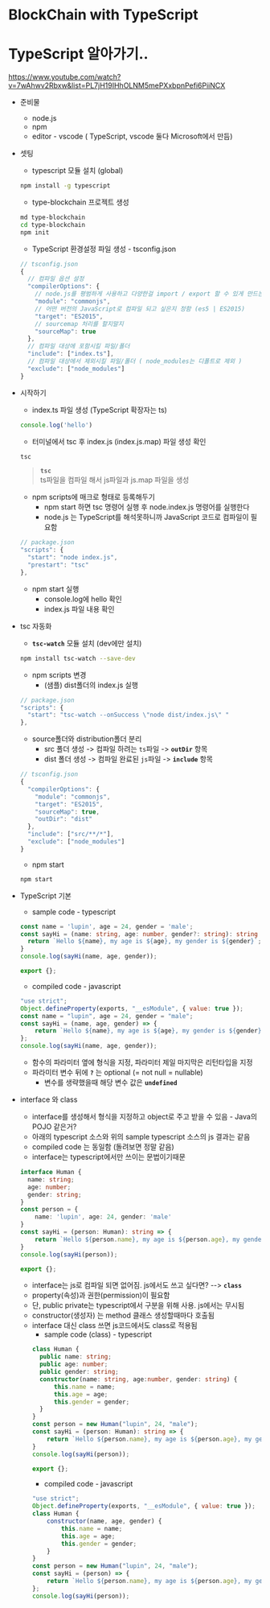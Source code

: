 # BlockChain with TypeScript
# TypeScript 알아가기..
<https://www.youtube.com/watch?v=7wAhwv2Rbxw&list=PL7jH19IHhOLNM5mePXxbpnPefi6PiiNCX>

- 준비물
  - node.js
  - npm
  - editor - vscode ( TypeScript, vscode 둘다 Microsoft에서 만듬)
- 셋팅
  - typescript 모듈 설치 (global)
  ```sh
  npm install -g typescript
  ```
  - type-blockchain 프로젝트 생성
  ```sh
  md type-blockchain
  cd type-blockchain
  npm init
  ```
  - TypeScript 환경설정 파일 생성 - tsconfig.json
  ```javascript
  // tsconfig.json
  {
    // 컴파일 옵션 설정
    "compilerOptions": {
      // node.js를 평범하게 사용하고 다양한걸 import / export 할 수 있게 만드는것
      "module": "commonjs",
      // 어떤 버전의 JavaScript로 컴파일 되고 싶은지 정함 (es5 | ES2015)
      "target": "ES2015",
      // sourcemap 처리를 할지말지
      "sourceMap": true
    },
    // 컴파일 대상에 포함시킬 파일/폴더
    "include": ["index.ts"],
    // 컴파일 대상에서 제외시킬 파일/폴더 ( node_modules는 디폴트로 제외 )
    "exclude": ["node_modules"]
  }
  ```


- 시작하기
  - index.ts 파일 생성 (TypeScript 확장자는 ts)
  ```typescript
  console.log('hello')
  ```
  - 터미널에서 tsc 후 index.js (index.js.map) 파일 생성 확인
  ```sh
  tsc
  ```
  >**`tsc`**<br>
  ts파일을 컴파일 해서 js파일과 js.map 파일을 생성

  - npm scripts에 매크로 형태로 등록해두기
    - npm start 하면 tsc 명령어 실행 후 node.index.js 명령어를 실행한다
    - node.js 는 TypeScript를 해석못하니까 JavaScript 코드로 컴파일이 필요함
  ```javascript
  // package.json
  "scripts": {
    "start": "node index.js",
    "prestart": "tsc"
  },
  ```
  - npm start 실행
    - console.log에 hello 확인
    - index.js 파일 내용 확인

- tsc 자동화
  - **`tsc-watch`** 모듈 설치 (dev에만 설치)
  ```sh
  npm install tsc-watch --save-dev
  ```
  - npm scripts 변경
    - (샘플) dist폴더의 index.js 실행
  ```javascript
  // package.json
  "scripts": {
    "start": "tsc-watch --onSuccess \"node dist/index.js\" "
  },
  ```
  - source폴더와 distribution폴더 분리
    - src 폴더 생성 -> 컴파일 하려는 `ts`파일 -> **`outDir`** 항목
    - dist 폴더 생성 -> 컴파일 완료된 `js`파일 -> **`include`** 항목
  ```javascript
  // tsconfig.json
  {
    "compilerOptions": {
      "module": "commonjs",
      "target": "ES2015",
      "sourceMap": true,
      "outDir": "dist"
    },
    "include": ["src/**/*"],
    "exclude": ["node_modules"]
  }
  ```
  - npm start
  ```sh
  npm start
  ```

- TypeScript 기본
  - sample code - typescript
  ```typescript
  const name = 'lupin', age = 24, gender = 'male';
  const sayHi = (name: string, age: number, gender?: string): string => {
    return `Hello ${name}, my age is ${age}, my gender is ${gender}`;
  }
  console.log(sayHi(name, age, gender));

  export {};
  ```
  - compiled code - javascript
  ```javascript
  "use strict";
  Object.defineProperty(exports, "__esModule", { value: true });
  const name = "lupin", age = 24, gender = "male";
  const sayHi = (name, age, gender) => {
      return `Hello ${name}, my age is ${age}, my gender is ${gender}`;
  };
  console.log(sayHi(name, age, gender));
  ```

  - 함수의 파라미터 옆에 형식을 지정, 파라미터 제일 마지막은 리턴타입을 지정
  - 파라미터 변수 뒤에 **`?`** 는 optional (= not null = nullable)
    - 변수를 생략했을때 해당 변수 값은 **`undefined`**


- interface 와 class
  - interface를 생성해서 형식을 지정하고 object로 주고 받을 수 있음 - Java의 POJO 같은거?
  - 아래의 typescript 소스와 위의 sample typescript 소스의 js 결과는 같음 
  - compiled code 는 동일함 (돌려보면 정말 같음)
  - interface는 typescript에서만 쓰이는 문법이기때문
  ```typescript
  interface Human {
    name: string;
    age: number;
    gender: string;
  }
  const person = {
      name: 'lupin', age: 24, gender: 'male'
  }
  const sayHi = (person: Human): string => {
      return `Hello ${person.name}, my age is ${person.age}, my gender is ${person.gender}`;
  }
  console.log(sayHi(person));

  export {};
  ```
  - interface는 js로 컴파일 되면 없어짐. js에서도 쓰고 싶다면? --> **`class`**
  - property(속성)과 권한(permission)이 필요함
  - 단, public private는 typescript에서 구분을 위해 사용. js에서는 무시됨
  - constructor(생성자) 는 method 클래스 생성할때마다 호출됨
  - interface 대신 class 쓰면 js코드에서도 class로 적용됨
    - sample code (class) - typescript
    ```typescript
    class Human {
      public name: string;
      public age: number;
      public gender: string;
      constructor(name: string, age:number, gender: string) {
          this.name = name;
          this.age = age;
          this.gender = gender;
      }
    }
    const person = new Human("lupin", 24, "male");
    const sayHi = (person: Human): string => {
        return `Hello ${person.name}, my age is ${person.age}, my gender is ${person.gender}`;
    }
    console.log(sayHi(person));

    export {};
    ```
    - compiled code - javascript
    ```javascript
    "use strict";
    Object.defineProperty(exports, "__esModule", { value: true });
    class Human {
        constructor(name, age, gender) {
            this.name = name;
            this.age = age;
            this.gender = gender;
        }
    }
    const person = new Human("lupin", 24, "male");
    const sayHi = (person) => {
        return `Hello ${person.name}, my age is ${person.age}, my gender is ${person.gender}`;
    };
    console.log(sayHi(person));
    ```